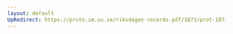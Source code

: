 ```yaml
---
layout: default
UpRedirect: https://pruto.im.uu.se/riksdagen-records-pdf/1873/prot-1873--fk--502/prot-1873--fk--502_004.pdf
---
```

